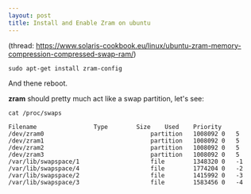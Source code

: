 ```yaml
---
layout: post
title: Install and Enable Zram on ubuntu
---
```

(thread: https://www.solaris-cookbook.eu/linux/ubuntu-zram-memory-compression-compressed-swap-ram/)

```
sudo apt-get install zram-config
```
And thene reboot.

**zram** should pretty much act like a swap partition, let's see:

```
cat /proc/swaps

Filename				Type		Size	Used	Priority
/dev/zram0                              partition	1008092	0	5
/dev/zram1                              partition	1008092	0	5
/dev/zram2                              partition	1008092	0	5
/dev/zram3                              partition	1008092	0	5
/var/lib/swapspace/1                    file		1348320	0	-1
/var/lib/swapspace/4                    file		1774204	0	-2
/var/lib/swapspace/2                    file		1415992	0	-3
/var/lib/swapspace/3                    file		1583456	0	-4
```
